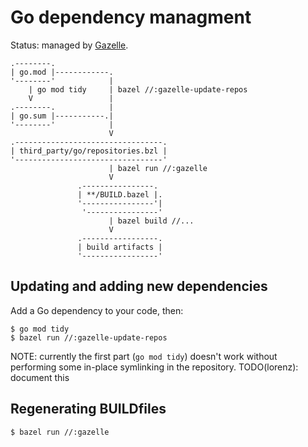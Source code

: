 Go dependency managment
=======================

Status: managed by [Gazelle](https://github.com/bazelbuild/bazel-gazelle).


    .--------.
    | go.mod |------------.
    '--------'            |
        | go mod tidy     | bazel //:gazelle-update-repos
        V                 |
    .--------.            |
    | go.sum |-----------.|
    '--------'            |
                          V
    .---------------------------------.
    | third_party/go/repositories.bzl |
    '---------------------------------'
                          | bazel run //:gazelle
                          V
                   .----------------.
                   | **/BUILD.bazel |.
                   '----------------'|
                    '----------------'
                          | bazel build //...
                          V
                   .-----------------.
                   | build artifacts |
                   '-----------------'

Updating and adding new dependencies
------------------------------------

Add a Go dependency to your code, then:

    $ go mod tidy
    $ bazel run //:gazelle-update-repos

NOTE: currently the first part (`go mod tidy`) doesn't work without performing some in-place symlinking in the repository. TODO(lorenz): document this

Regenerating BUILDfiles
-----------------------

    $ bazel run //:gazelle
